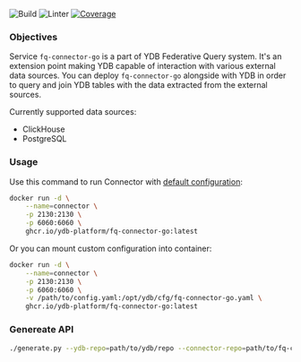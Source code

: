 ![Build](https://github.com/ydb-platform/fq-connector-go/actions/workflows/build.yml/badge.svg)
![Linter](https://github.com/ydb-platform/fq-connector-go/actions/workflows/lint.yml/badge.svg)
[![Coverage](https://codecov.io/github/ydb-platform/fq-connector-go/graph/badge.svg?token=RCXN9X391Y)](https://codecov.io/github/ydb-platform/fq-connector-go)

### Objectives

Service `fq-connector-go` is a part of YDB Federative Query system.
It's an extension point making YDB capable of interaction with various external data sources.
You can deploy `fq-connector-go` alongside with YDB in order to query and join YDB tables 
with the data extracted from the external sources.

Currently supported data sources:
* ClickHouse
* PostgreSQL

### Usage 

Use this command to run Connector with [default configuration](https://github.com/ydb-platform/fq-connector-go/blob/main/example.conf):

```bash
docker run -d \
    --name=connector \
    -p 2130:2130 \
    -p 6060:6060 \
    ghcr.io/ydb-platform/fq-connector-go:latest
```

Or you can mount custom configuration into container:

```bash
docker run -d \
    --name=connector \
    -p 2130:2130 \
    -p 6060:6060 \
    -v /path/to/config.yaml:/opt/ydb/cfg/fq-connector-go.yaml \
    ghcr.io/ydb-platform/fq-connector-go:latest
```

### Genereate API

```bash
./generate.py --ydb-repo=path/to/ydb/repo --connector-repo=path/to/fq-connector-go/repo
```
